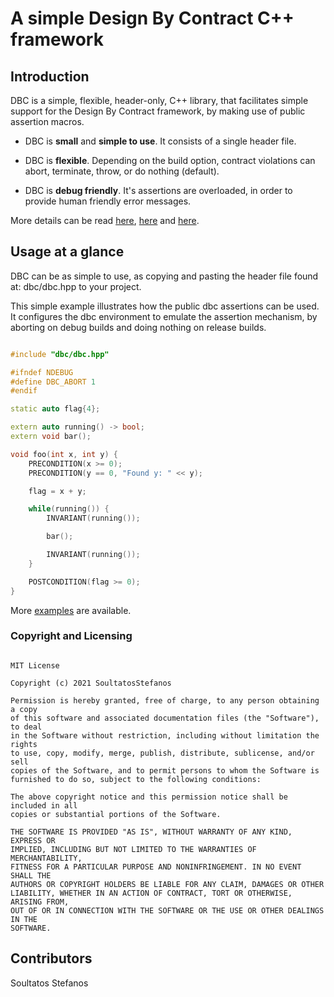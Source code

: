 # A simple Design By Contract C++ framework

## Introduction

DBC is a simple, flexible, header-only, C++ library, that facilitates simple
support for the Design By Contract framework, by making use of public assertion
macros.

* DBC is **small** and **simple to use**. It consists of a single header file.

* DBC is **flexible**. Depending on the build option, contract violations can 
abort, terminate, throw, or do nothing (default).

* DBC is **debug friendly**. It's assertions are overloaded, in order to provide
human friendly error messages.

More details can be read [here](docs/assertions.md), [here](docs/classes.md) 
and [here](docs/flags.md).


## Usage at a glance

DBC can be as simple to use, as copying and pasting the header file found at: 
dbc/dbc.hpp to your project.

This simple example illustrates how the public dbc assertions can be used. It 
configures the dbc environment to emulate the assertion mechanism, by aborting
on debug builds and doing nothing on release builds.

~~~~~~~~~~cpp

#include "dbc/dbc.hpp"

#ifndef NDEBUG
#define DBC_ABORT 1
#endif

static auto flag{4};

extern auto running() -> bool;
extern void bar();

void foo(int x, int y) {
	PRECONDITION(x >= 0);
	PRECONDITION(y == 0, "Found y: " << y);

	flag = x + y;

    while(running()) {
		INVARIANT(running());

		bar();

		INVARIANT(running());
	}

	POSTCONDITION(flag >= 0);
}

~~~~~~~~~~

More [examples](https://github.com/SoultatosStefanos/dbc/tree/master/examples) 
are available.


### Copyright and Licensing

```

MIT License

Copyright (c) 2021 SoultatosStefanos

Permission is hereby granted, free of charge, to any person obtaining a copy
of this software and associated documentation files (the "Software"), to deal
in the Software without restriction, including without limitation the rights
to use, copy, modify, merge, publish, distribute, sublicense, and/or sell
copies of the Software, and to permit persons to whom the Software is
furnished to do so, subject to the following conditions:

The above copyright notice and this permission notice shall be included in all
copies or substantial portions of the Software.

THE SOFTWARE IS PROVIDED "AS IS", WITHOUT WARRANTY OF ANY KIND, EXPRESS OR
IMPLIED, INCLUDING BUT NOT LIMITED TO THE WARRANTIES OF MERCHANTABILITY,
FITNESS FOR A PARTICULAR PURPOSE AND NONINFRINGEMENT. IN NO EVENT SHALL THE
AUTHORS OR COPYRIGHT HOLDERS BE LIABLE FOR ANY CLAIM, DAMAGES OR OTHER
LIABILITY, WHETHER IN AN ACTION OF CONTRACT, TORT OR OTHERWISE, ARISING FROM,
OUT OF OR IN CONNECTION WITH THE SOFTWARE OR THE USE OR OTHER DEALINGS IN THE
SOFTWARE.

```

## Contributors

Soultatos Stefanos
